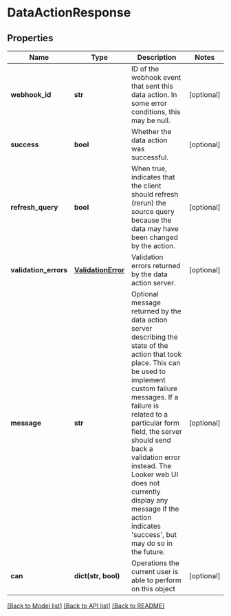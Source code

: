 # DataActionResponse

## Properties
Name | Type | Description | Notes
------------ | ------------- | ------------- | -------------
**webhook_id** | **str** | ID of the webhook event that sent this data action. In some error conditions, this may be null. | [optional] 
**success** | **bool** | Whether the data action was successful. | [optional] 
**refresh_query** | **bool** | When true, indicates that the client should refresh (rerun) the source query because the data may have been changed by the action. | [optional] 
**validation_errors** | [**ValidationError**](ValidationError.md) | Validation errors returned by the data action server. | [optional] 
**message** | **str** | Optional message returned by the data action server describing the state of the action that took place. This can be used to implement custom failure messages. If a failure is related to a particular form field, the server should send back a validation error instead. The Looker web UI does not currently display any message if the action indicates &#39;success&#39;, but may do so in the future. | [optional] 
**can** | **dict(str, bool)** | Operations the current user is able to perform on this object | [optional] 

[[Back to Model list]](../README.md#documentation-for-models) [[Back to API list]](../README.md#documentation-for-api-endpoints) [[Back to README]](../README.md)


